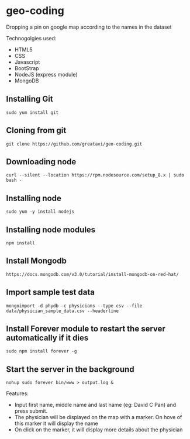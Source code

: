 # geo-coding
Dropping a pin on google map according to the names in the dataset

Technogolgies used:
* HTML5
* CSS
* Javascript
* BootStrap
* NodeJS (express module)
* MongoDB

## Installing Git
`sudo yum install git`

## Cloning from git
`git clone https://github.com/greatavi/geo-coding.git`

## Downloading node
`curl --silent --location https://rpm.nodesource.com/setup_8.x | sudo bash -`

## Installing node
`sudo yum -y install nodejs`

## Installing node modules
`npm install`

## Install Mongodb
`https://docs.mongodb.com/v3.0/tutorial/install-mongodb-on-red-hat/`

## Import sample test data
`mongoimport -d phydb -c physicians --type csv --file data/physician_sample_data.csv --headerline`

## Install Forever module to restart the server automatically if it dies
`sudo npm install forever -g`

## Start the server in the background
`nohup sudo forever bin/www > output.log &`


Features:
* Input first name, middle name and last name (eg: David C Pan) and press submit.
* The physician will be displayed on the map with a marker. On hove of this marker it will display the name
* On click on the marker, it will display more details about the physician